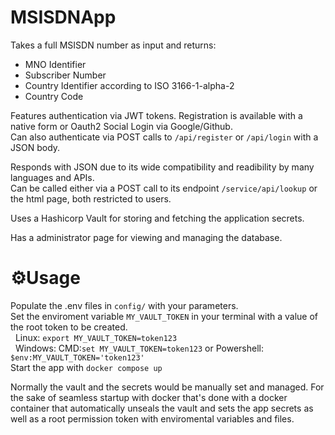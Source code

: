 # MSISDNApp



Takes a full MSISDN number as input and returns:
- MNO Identifier
- Subscriber Number
- Country Identifier according to ISO 3166-1-alpha-2
- Country Code

Features authentication via JWT tokens. Registration is available with a native form or Oauth2 Social Login via Google/Github.  
Can also authenticate via POST calls to ```/api/register``` or ```/api/login``` with a JSON body.

Responds with JSON due to its wide compatibility and readibility by many languages and APIs.  
Can be called either via a POST call to its endpoint ```/service/api/lookup``` or the html page, both restricted to users.

Uses a Hashicorp Vault for storing and fetching the application secrets.

Has a administrator page for viewing and managing the database.

# ⚙️Usage

Populate the .env files in ```config/``` with your parameters.  
Set the enviroment variable ```MY_VAULT_TOKEN``` in your terminal with a value of the root token to be created.  
&nbsp;&nbsp;Linux: ```export MY_VAULT_TOKEN=token123```  
&nbsp;&nbsp;Windows: CMD:```set MY_VAULT_TOKEN=token123``` or Powershell: ```$env:MY_VAULT_TOKEN='token123'```  
Start the app with ```docker compose up```  


Normally the vault and the secrets would be manually set and managed. For the sake of seamless startup with docker that's done with a docker container that automatically unseals the vault and sets the app secrets as well as a root permission token with enviromental variables and files.
